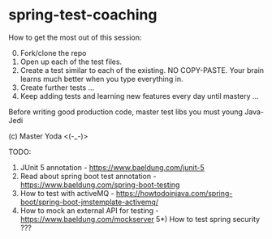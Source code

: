 # spring-test-coaching

How to get the most out of this session: 

0) Fork/clone the repo
1) Open up each of the test files.
2) Create a test similar to each of the existing.
NO COPY-PASTE. Your brain learns much better when you type everything in.
3) Create further tests ...
4) Keep adding tests and learning new features every day until mastery ...

Before writing good production code, master test libs you must young Java-Jedi

(c) Master Yoda <(-_-)>


TODO:
1) JUnit 5 annotation - https://www.baeldung.com/junit-5
2) Read about spring boot test annotation - https://www.baeldung.com/spring-boot-testing
3) How to test with activeMQ - https://howtodoinjava.com/spring-boot/spring-boot-jmstemplate-activemq/
4) How to mock an external API for testing - https://www.baeldung.com/mockserver
5*) How to test spring security ???

